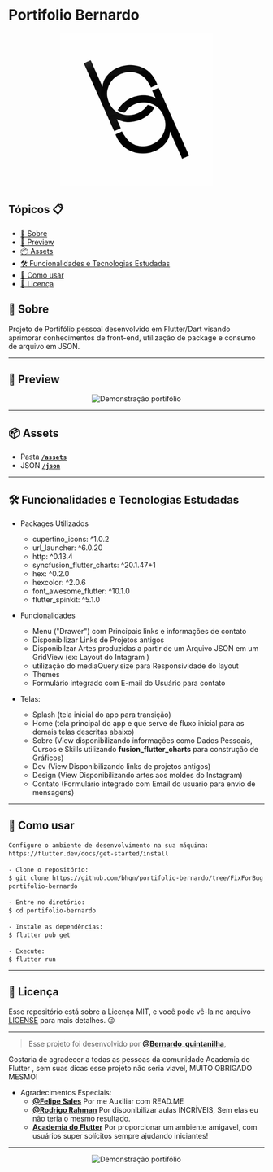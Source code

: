 # Portifolio Bernardo
<p align="center">
    <img src="model/images/logoo.png" width="300" alt="Logo"/>
</p>


<h2>Tópicos 📋</h2>

   <p>

   - [📖 Sobre](#-sobre)
   - [📱 Preview](#-preview)
   - [📦 Assets](#-assets)
   - [🛠️ Funcionalidades e Tecnologias Estudadas](#%EF%B8%8F-funcionalidades-e-tecnologias-estudadas)
   - [🤔 Como usar](#-como-usar)
   - [📝 Licença](#-licença)

   </p>
   
   <h2>📖 Sobre</h2>

<p>
  Projeto de Portifólio pessoal desenvolvido em Flutter/Dart visando aprimorar conhecimentos de front-end, utilização de package e consumo de arquivo em JSON.
</p>

---


<h2>📱 Preview</h2>

   <p align="center">
      <img src="raw/giftela.gif" width="400" alt="Demonstração portifólio">
   </p>

---

<h2>📦 Assets</h2>


- Pasta <a href="https://github.com/bhqn/portifolio-bernardo/tree/FixForBug/model/images">**`/assets`**</a>
- JSON  <a href="https://github.com/bhqn/portifolio-bernardo/tree/FixForBug/lib/pages/designpage">**`/json`**</a>


---   

<h2>🛠️ Funcionalidades e Tecnologias Estudadas</h2>
    
 - Packages Utilizados
    - cupertino_icons: ^1.0.2 
    - url_launcher: ^6.0.20
    - http: ^0.13.4
    - syncfusion_flutter_charts: ^20.1.47+1
    - hex: ^0.2.0
    - hexcolor: ^2.0.6
    - font_awesome_flutter: ^10.1.0
    - flutter_spinkit: ^5.1.0
    
    

- Funcionalidades
    - Menu ("Drawer") com Principais links e informações de contato
    - Disponibilizar Links de Projetos antigos
    - Disponibilzar Artes produzidas a partir de um Arquivo JSON em um GridView (ex: Layout do Intagram )
    - utilização do mediaQuery.size para Responsividade do layout
    - Themes
    - Formulário integrado com E-mail do Usuário para contato

- Telas: 
    - Splash (tela inicial do app para transição)
    - Home (tela principal do app e que serve de fluxo inicial para as demais telas descritas abaixo)
    - Sobre (View disponibilizando informações como Dados Pessoais, Cursos e Skills utilizando <strong>fusion_flutter_charts</strong> para construção de Gráficos)
    - Dev (View Disponibilizando links de projetos antigos)
    - Design (View Disponibilizando artes aos moldes do Instagram)
    - Contato (Formulário integrado com Email do usuario para envio de mensagens) 
   </p>

---

<h2>🤔 Como usar</h2>

   ```
   Configure o ambiente de desenvolvimento na sua máquina:
   https://flutter.dev/docs/get-started/install

   - Clone o repositório:
   $ git clone https://github.com/bhqn/portifolio-bernardo/tree/FixForBug portifolio-bernardo

   - Entre no diretório:
   $ cd portifolio-bernardo

   - Instale as dependências:
   $ flutter pub get

   - Execute:
   $ flutter run
   ```

---

<h2>📝 Licença</h2>

<p>
   Esse repositório está sobre a Licença MIT, e você pode vê-la no arquivo <a href="https://github.com/felipecastrosales/app_filmes/blob/master/LICENSE">LICENSE</a> para mais detalhes. 😉
</p>

---

   > Esse projeto foi desenvolvido por **[@Bernardo_quintanilha](https://www.linkedin.com/in/bernardo-quintanilha-0baa84a4/)**, 
   
   <p> Gostaria de agradecer a todas as pessoas da comunidade Academia do Flutter , sem suas  dicas esse projeto não seria viavel, </Strong> MUITO OBRIGADO MESMO!</Strong> </p>
    
    
   
 - Agradecimentos Especiais:
      - **[@Felipe Sales](https://www.linkedin.com/in/felipecastrosales/)** Por me Auxiliar com READ.ME
      - **[@Rodrigo Rahman](https://br.linkedin.com/in/rodrigo-rahman)** Por disponibilizar aulas INCRÍVEIS, Sem elas eu não teria o mesmo resultado.
      - **[Academia do Flutter](https://hotmart.com/product/academia-do-flutter/O24924684W)** Por proporcionar um ambiente amigavel, com usuários super solícitos sempre ajudando iniciantes!
   
   

---

   <div align="center">
 <p align="center">
      <img src="https://cdn.icon-icons.com/icons2/2428/PNG/512/linkedin_black_logo_icon_147114.png" width="100" alt="Demonstração portifólio">
   </p>

  

   </div>


